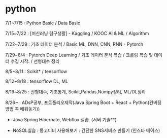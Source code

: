 ﻿# python

7/1~7/15 : Python Basic / Data Basic

7/15~7/22 : [머신러닝 탐구생활] - Kaggling / KOOC AI & ML / Algorithm

7/22~7/29 : 기초 데이터 분석 / Basic ML, DNN, CNN, RNN - 
Pytorch

7/29~8/4 : Pytorch Deep Learning
 / 기초 데이터 분석 복습 / 크롤링 복습 및 데이터 수집 시작.
 / 선형대수 정리
 
 8/5~8/11 : Scikit* / tensorflow
 
 8/12~8/18 : tensorflow DL, ML
 
 8/19~8/25 : 선형대수, 기초통계, Scikit,Pandas,Numpy정리, ML/DL정리
 
 8/26~ : ADsP공부, 포트폴리오제작(Java Spring Boot + React + Python(컨버팅방법 꼭 배워놓기))
 
 - Java Spring Hibernate, Webflux 실습. (서버 기술**)
 
 - NoSQL실습 : 몽고디비 사용해보기 : 간단한 SNS서비스 만들기 (인스타 베이스)
